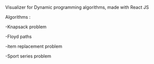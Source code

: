 Visualizer for Dynamic programming algorithms, made with React JS

Algorithms :

-Knapsack problem

-Floyd paths

-item replacement problem

-Sport series problem
